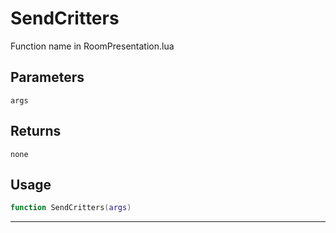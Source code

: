 # SendCritters
Function name in RoomPresentation.lua
## Parameters
`args`
## Returns
`none`
## Usage
```lua
function SendCritters(args)
```
---
